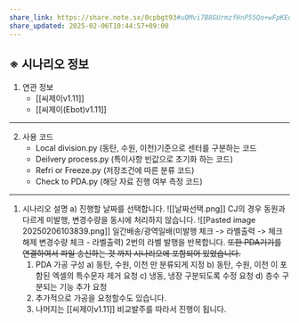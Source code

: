 ```yaml
---
share_link: https://share.note.sx/0cpbgt93#uQMvi7B8GUrmzfHnP55Qo+wFpKEdfO+mSgNhEQowgBg
share_updated: 2025-02-06T10:44:57+09:00
---
```

## ※ 시나리오 정보
1. 연관 정보
	- [[씨제이v1.11]]
	- [[씨제이(Ebot)v1.11]]
	
---
2. 사용 코드
	- Local division.py
		(동탄, 수원, 이천)기준으로 센터를 구분하는 코드
	- Deilvery process.py
		(특이사항 빈값으로 초기화 하는 코드)
	- Refri or Freeze.py
		(저장조건에 따른 분류 코드)
	- Check to PDA.py
		(해당 자료 진행 여부 측정 코드)
	
---	
1. 시나리오 설명
	a) 진행할 날짜를 선택합니다.
	![[날짜선택.png]]
	CJ의 경우 동원과 다르게 미발행, 변경수량을 동시에 처리하지 않습니다.
	![[Pasted image 20250206103839.png]]
	일간배송/광역일배(미발행 체크 -> 라벨출력 -> 체크해제 변경수량 체크 - 라벨출력) 2번의 라벨 발행을 반복합니다. ~~또한 PDA기기를 연결하여서 파일 송신하는 것 까지 시나리오에 포함되어 있었습니다.~~
	1) PDA 가공 구성
		a) 동탄, 수원, 이천 만 분류되게 지정
		b) 동탄, 수원, 이천 이 포함된 엑셀의 특수문자 제거 요청
		c) 냉동, 냉장 구분되도록 수정 요청
		d) 층수 구분되는 기능 추가 요청
	2) 추가적으로 가공을 요청할수도 있습니다.
	3) 나머지는 [[씨제이v1.11]] 비교발주를 따라서 진행이 됩니다.